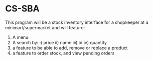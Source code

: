 # CS-SBA
This program will be a stock inventory interface for a shopkeeper at a minimart/supermarket and will feature:
1) A menu
2) A search by:
        i) price
        ii) name
        iii) id
        iv) quantity
3) a feature to be able to add, remove or replace a product
4) a feature to order stock, and view pending orders
